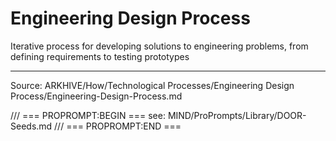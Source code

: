 # Engineering Design Process

Iterative process for developing solutions to engineering problems, from defining requirements to testing prototypes

---
Source: ARKHIVE/How/Technological Processes/Engineering Design Process/Engineering-Design-Process.md

/// === PROPROMPT:BEGIN ===
see: MIND/ProPrompts/Library/DOOR-Seeds.md
/// === PROPROMPT:END ===
